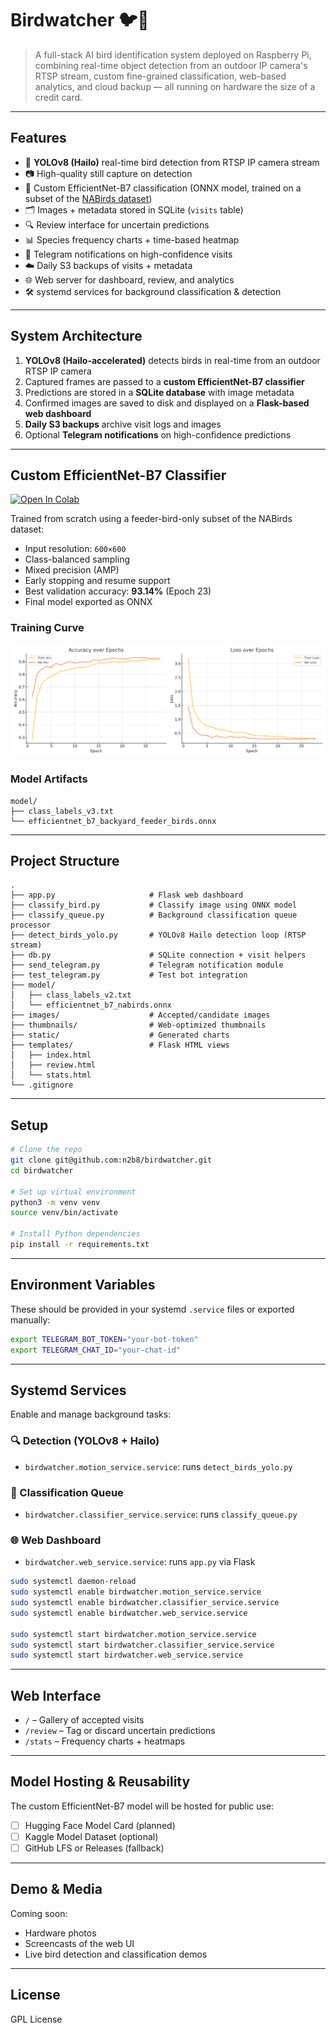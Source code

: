 # Birdwatcher 🐦📸

> A full-stack AI bird identification system deployed on Raspberry Pi, combining real-time object detection from an outdoor IP camera's RTSP stream, custom fine-grained classification, web-based analytics, and cloud backup — all running on hardware the size of a credit card.

---

## Features

- 🦾 **YOLOv8 (Hailo)** real-time bird detection from RTSP IP camera stream
- 📷 High-quality still capture on detection
- 🧠 Custom EfficientNet-B7 classification (ONNX model, trained on a subset of the [NABirds dataset](https://dl.allaboutbirds.org/nabirds))
- 🗂️ Images + metadata stored in SQLite (`visits` table)
- 🔍 Review interface for uncertain predictions
- 📊 Species frequency charts + time-based heatmap
- 📡 Telegram notifications on high-confidence visits
- ☁️ Daily S3 backups of visits + metadata
- 🌐 Web server for dashboard, review, and analytics
- 🛠️ systemd services for background classification & detection

---

## System Architecture

1. **YOLOv8 (Hailo-accelerated)** detects birds in real-time from an outdoor RTSP IP camera
2. Captured frames are passed to a **custom EfficientNet-B7 classifier**
3. Predictions are stored in a **SQLite database** with image metadata
4. Confirmed images are saved to disk and displayed on a **Flask-based web dashboard**
5. **Daily S3 backups** archive visit logs and images
6. Optional **Telegram notifications** on high-confidence predictions

---

## Custom EfficientNet-B7 Classifier

[![Open In Colab](https://colab.research.google.com/assets/colab-badge.svg)](https://colab.research.google.com/drive/YOUR_NOTEBOOK_FILE_ID)

Trained from scratch using a feeder-bird-only subset of the NABirds dataset:

- Input resolution: `600×600`
- Class-balanced sampling
- Mixed precision (AMP)
- Early stopping and resume support
- Best validation accuracy: **93.14%** (Epoch 23)
- Final model exported as ONNX

### Training Curve

![Training Curve](https://raw.githubusercontent.com/n2b8/birdwatcher/main/docs/training_curve.png)

### Model Artifacts
```
model/
├── class_labels_v3.txt
└── efficientnet_b7_backyard_feeder_birds.onnx
```

---

## Project Structure

```
.
├── app.py                     # Flask web dashboard
├── classify_bird.py           # Classify image using ONNX model
├── classify_queue.py          # Background classification queue processor
├── detect_birds_yolo.py       # YOLOv8 Hailo detection loop (RTSP stream)
├── db.py                      # SQLite connection + visit helpers
├── send_telegram.py           # Telegram notification module
├── test_telegram.py           # Test bot integration
├── model/
│   ├── class_labels_v2.txt
│   └── efficientnet_b7_nabirds.onnx
├── images/                    # Accepted/candidate images
├── thumbnails/                # Web-optimized thumbnails
├── static/                    # Generated charts
├── templates/                 # Flask HTML views
│   ├── index.html
│   ├── review.html
│   └── stats.html
└── .gitignore
```

---

## Setup

```bash
# Clone the repo
git clone git@github.com:n2b8/birdwatcher.git
cd birdwatcher

# Set up virtual environment
python3 -m venv venv
source venv/bin/activate

# Install Python dependencies
pip install -r requirements.txt
```

---

## Environment Variables

These should be provided in your systemd `.service` files or exported manually:

```bash
export TELEGRAM_BOT_TOKEN="your-bot-token"
export TELEGRAM_CHAT_ID="your-chat-id"
```

---

## Systemd Services

Enable and manage background tasks:

### 🔍 Detection (YOLOv8 + Hailo)

- `birdwatcher.motion_service.service`: runs `detect_birds_yolo.py`

### 🧠 Classification Queue

- `birdwatcher.classifier_service.service`: runs `classify_queue.py`

### 🌐 Web Dashboard

- `birdwatcher.web_service.service`: runs `app.py` via Flask

```bash
sudo systemctl daemon-reload
sudo systemctl enable birdwatcher.motion_service.service
sudo systemctl enable birdwatcher.classifier_service.service
sudo systemctl enable birdwatcher.web_service.service

sudo systemctl start birdwatcher.motion_service.service
sudo systemctl start birdwatcher.classifier_service.service
sudo systemctl start birdwatcher.web_service.service
```

---

## Web Interface

- `/` – Gallery of accepted visits
- `/review` – Tag or discard uncertain predictions
- `/stats` – Frequency charts + heatmaps

---

## Model Hosting & Reusability

The custom EfficientNet-B7 model will be hosted for public use:

- [ ] Hugging Face Model Card (planned)
- [ ] Kaggle Model Dataset (optional)
- [ ] GitHub LFS or Releases (fallback)

---

## Demo & Media

Coming soon:

- Hardware photos
- Screencasts of the web UI
- Live bird detection and classification demos

---

## License

GPL License